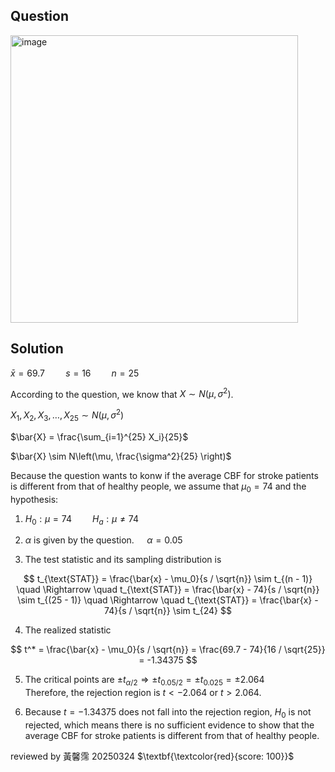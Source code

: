 ## Question

<img width="460" alt="image" src="https://github.com/user-attachments/assets/bd3830c8-ffed-4117-b8aa-2bc8c605ea2e" />

## Solution

$\bar{x} = 69.7 \quad  \quad s = 16 \quad  \quad n = 25$  

According to the question, we know that $X \sim N(\mu, \sigma^2)$.  

$X_1, X_2, X_3,\dots, X_{25} \sim N(\mu, \sigma^2)$  

$\bar{X} = \frac{\sum_{i=1}^{25} X_i}{25}$  

$\bar{X} \sim N\left(\mu, \frac{\sigma^2}{25} \right)$  

Because the question wants to konw if the average CBF for stroke patients is different from that of healthy people, we assume that $\mu_0 = 74$ and the hypothesis:  
  
1. $H_0: \mu = 74 \quad \quad H_a: \mu \neq 74$
  
2. $\alpha$ is given by the question. $\quad \alpha=0.05$
  
3. The test statistic and its sampling distribution is  

$$
t_{\text{STAT}} = \frac{\bar{x} - \mu_0}{s / \sqrt{n}} \sim t_{(n - 1)} \quad \Rightarrow \quad t_{\text{STAT}} = \frac{\bar{x} - 74}{s / \sqrt{n}} \sim t_{(25 - 1)} \quad \Rightarrow \quad t_{\text{STAT}} = \frac{\bar{x} - 74}{s / \sqrt{n}} \sim t_{24}
$$
     
4. The realized statistic  

$$
t^* = \frac{\bar{x} - \mu_0}{s / \sqrt{n}} = \frac{69.7 - 74}{16 / \sqrt{25}} = -1.34375
$$
     
5. The critical points are $\pm t_{\alpha / 2} \Rightarrow \pm t_{0.05 / 2} = \pm t_{0.025} = \pm 2.064$  
   Therefore, the rejection region is $t < -2.064$ or $t > 2.064$.
     
6. Because $t = -1.34375$ does not fall into the rejection region, $H_0$ is not rejected, which means there is no sufficient evidence to show that the average CBF for stroke patients is different from that of healthy people.


reviewed by 黃馨霈 20250324 $\textbf{\textcolor{red}{score: 100}}$